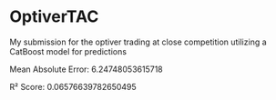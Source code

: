 # OptiverTAC
My submission for the optiver trading at close competition utilizing a CatBoost model for predictions

Mean Absolute Error: 6.24748053615718

R² Score: 0.06576639782650495
